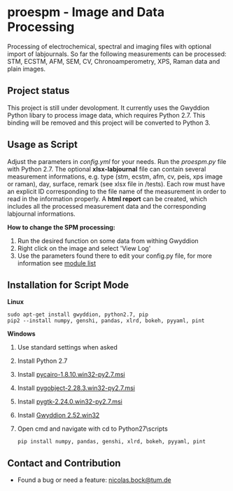 proespm - Image and Data Processing 
====================================
Processing of electrochemical, spectral and imaging files with optional import 
of labjournals. So far the following measurements can be processed: STM, ECSTM,
AFM, SEM, CV, Chronoamperometry, XPS, Raman data and plain images. 


Project status
--------------
This project is still under devolopment. It currently uses the Gwyddion
Python libary to process image data, which requires Python 2.7. This binding 
will be removed and this project will be converted to Python 3. 


Usage as Script
----------------
Adjust the parameters in *config.yml* for your needs. 
Run the *proespm.py* file with Python 2.7. The optional **xlsx-labjournal** file 
can contain several measurement informations, e.g. type (stm, ecstm, afm, cv, peis, xps
image or raman), day, surface, remark (see xlsx file in /tests). Each row must have an explicit ID 
corresponding to the file name of the measurement in order to read in the 
information properly. A **html report** can be created, which includes 
all the processed measurement data and the corresponding labjournal informations.

**How to change the SPM processing:**
1) Run the desired function on some data from withing Gwyddion
2) Right click on the image and select 'View Log'
3) Use the parameters found there to edit your config.py file, for more 
information see [module list](http://gwyddion.net/module-list.en.php)


Installation for Script Mode
-----------------------------
**Linux**

    sudo apt-get install gwyddion, python2.7, pip
    pip2 --install numpy, genshi, pandas, xlrd, bokeh, pyyaml, pint

**Windows**
1.  Use standard settings when asked
1.  Install Python 2.7
1.  Install [pycairo-1.8.10.win32-py2.7.msi](http://ftp.gnome.org/pub/GNOME/binaries/win32/pycairo/1.8/)
1.  Install [pygobject-2.28.3.win32-py2.7.msi](http://ftp.gnome.org/mirror/gnome.org/binaries/win32/pygobject/2.28/)
1.  Install [pygtk-2.24.0.win32-py2.7.msi](http://ftp.gnome.org/pub/GNOME/binaries/win32/pygtk/2.24/)
1.  Install [Gwyddion 2.52.win32](http://gwyddion.net/download.php#stable-windows)
1.  Open cmd and navigate with cd to Python27\scripts
        
        pip install numpy, pandas, genshi, xlrd, bokeh, pyyaml, pint


Contact and Contribution
-------------------------
- Found a bug or need a feature: <nicolas.bock@tum.de>
